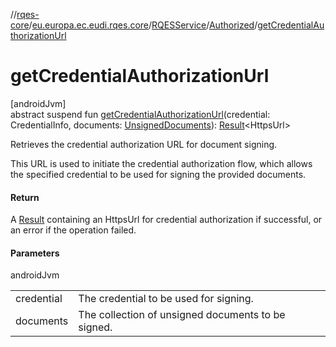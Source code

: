 //[rqes-core](../../../../index.md)/[eu.europa.ec.eudi.rqes.core](../../index.md)/[RQESService](../index.md)/[Authorized](index.md)/[getCredentialAuthorizationUrl](get-credential-authorization-url.md)

# getCredentialAuthorizationUrl

[androidJvm]\
abstract suspend fun [getCredentialAuthorizationUrl](get-credential-authorization-url.md)(credential: CredentialInfo, documents: [UnsignedDocuments](../../-unsigned-documents/index.md)): [Result](https://kotlinlang.org/api/latest/jvm/stdlib/kotlin-stdlib/kotlin/-result/index.html)&lt;HttpsUrl&gt;

Retrieves the credential authorization URL for document signing.

This URL is used to initiate the credential authorization flow, which allows the specified credential to be used for signing the provided documents.

#### Return

A [Result](https://kotlinlang.org/api/latest/jvm/stdlib/kotlin-stdlib/kotlin/-result/index.html) containing an HttpsUrl for credential authorization if successful,     or an error if the operation failed.

#### Parameters

androidJvm

| | |
|---|---|
| credential | The credential to be used for signing. |
| documents | The collection of unsigned documents to be signed. |
